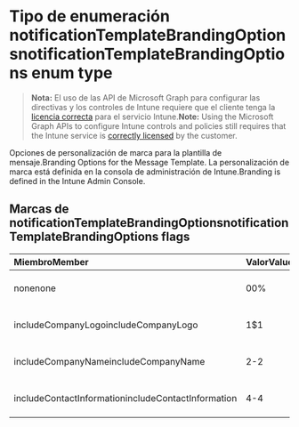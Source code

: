 # <a name="notificationtemplatebrandingoptions-enum-type"></a><span data-ttu-id="af2d6-101">Tipo de enumeración notificationTemplateBrandingOptions</span><span class="sxs-lookup"><span data-stu-id="af2d6-101">notificationTemplateBrandingOptions enum type</span></span>

> <span data-ttu-id="af2d6-102">**Nota:** El uso de las API de Microsoft Graph para configurar las directivas y los controles de Intune requiere que el cliente tenga la [licencia correcta](https://go.microsoft.com/fwlink/?linkid=839381) para el servicio Intune.</span><span class="sxs-lookup"><span data-stu-id="af2d6-102">**Note:** Using the Microsoft Graph APIs to configure Intune controls and policies still requires that the Intune service is [correctly licensed](https://go.microsoft.com/fwlink/?linkid=839381) by the customer.</span></span>

<span data-ttu-id="af2d6-103">Opciones de personalización de marca para la plantilla de mensaje.</span><span class="sxs-lookup"><span data-stu-id="af2d6-103">Branding Options for the Message Template.</span></span> <span data-ttu-id="af2d6-104">La personalización de marca está definida en la consola de administración de Intune.</span><span class="sxs-lookup"><span data-stu-id="af2d6-104">Branding is defined in the Intune Admin Console.</span></span>
## <a name="notificationtemplatebrandingoptions-flags"></a><span data-ttu-id="af2d6-105">Marcas de notificationTemplateBrandingOptions</span><span class="sxs-lookup"><span data-stu-id="af2d6-105">notificationTemplateBrandingOptions flags</span></span>
|<span data-ttu-id="af2d6-106">Miembro</span><span class="sxs-lookup"><span data-stu-id="af2d6-106">Member</span></span>|<span data-ttu-id="af2d6-107">Valor</span><span class="sxs-lookup"><span data-stu-id="af2d6-107">Value</span></span>|<span data-ttu-id="af2d6-108">Descripción</span><span class="sxs-lookup"><span data-stu-id="af2d6-108">Description</span></span>|
|:---|:---|:---|
|<span data-ttu-id="af2d6-109">none</span><span class="sxs-lookup"><span data-stu-id="af2d6-109">none</span></span>|<span data-ttu-id="af2d6-110">0</span><span class="sxs-lookup"><span data-stu-id="af2d6-110">0%</span></span>|<span data-ttu-id="af2d6-111">Ninguna personalización de marca.</span><span class="sxs-lookup"><span data-stu-id="af2d6-111">No Branding.</span></span>|
|<span data-ttu-id="af2d6-112">includeCompanyLogo</span><span class="sxs-lookup"><span data-stu-id="af2d6-112">includeCompanyLogo</span></span>|<span data-ttu-id="af2d6-113">1</span><span class="sxs-lookup"><span data-stu-id="af2d6-113">$1</span></span>|<span data-ttu-id="af2d6-114">Incluir el logotipo de la compañía.</span><span class="sxs-lookup"><span data-stu-id="af2d6-114">Include Company Logo.</span></span>|
|<span data-ttu-id="af2d6-115">includeCompanyName</span><span class="sxs-lookup"><span data-stu-id="af2d6-115">includeCompanyName</span></span>|<span data-ttu-id="af2d6-116">2</span><span class="sxs-lookup"><span data-stu-id="af2d6-116">-2</span></span>|<span data-ttu-id="af2d6-117">Incluir el nombre de la compañía.</span><span class="sxs-lookup"><span data-stu-id="af2d6-117">Include Company Name.</span></span>|
|<span data-ttu-id="af2d6-118">includeContactInformation</span><span class="sxs-lookup"><span data-stu-id="af2d6-118">includeContactInformation</span></span>|<span data-ttu-id="af2d6-119">4</span><span class="sxs-lookup"><span data-stu-id="af2d6-119">-4</span></span>|<span data-ttu-id="af2d6-120">Incluir información de contacto.</span><span class="sxs-lookup"><span data-stu-id="af2d6-120">Include Contact Info.</span></span>|




